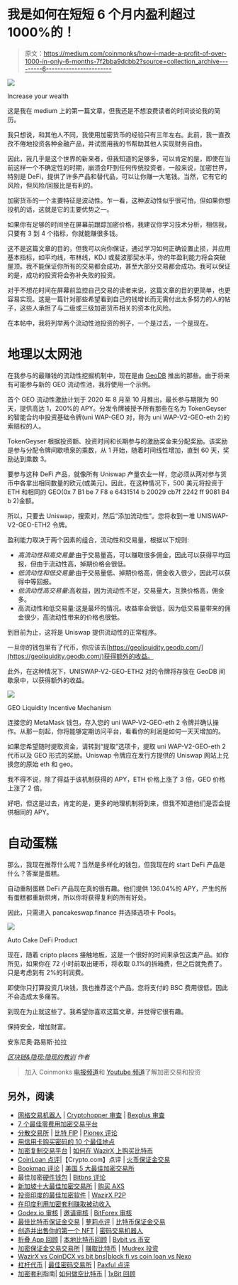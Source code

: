 # 我是如何在短短 6 个月内盈利超过 1000%的！

> 原文：<https://medium.com/coinmonks/how-i-made-a-profit-of-over-1000-in-only-6-months-7f2bba9dcbb2?source=collection_archive---------6----------------------->

![](img/75e1995384ca7ab3b94079bb0fe66699.png)

Increase your wealth

这是我在 medium 上的第一篇文章，但我还是不想浪费读者的时间谈论我的简历。

我只想说，和其他人不同，我使用加密货币的经验只有三年左右。此前，我一直孜孜不倦地投资各种金融产品，并试图用我的书帮助其他人实现财务自由。

因此，我几乎是这个世界的新来者，但我知道的足够多，可以肯定的是，即使在当前这样一个不确定性的时期，崩溃会吓到任何传统投资者，一般来说，加密世界，特别是 DeFi，提供了许多产品和替代品，可以让你赚一大笔钱。当然，它有它的风险，但风险/回报比是有利的。

加密货币的一个主要特征是波动性。乍一看，这种波动性似乎很可怕，但如果你想投机的话，这就是它的主要优势之一。

如果你有足够的时间坐在屏幕前跟踪加密价格，我建议你学习技术分析，相信我，只要有 3 到 4 个指标，你就能赚很多钱。

这不是这篇文章的目的，但我可以向你保证，通过学习如何正确设置止损，并应用基本指标，如平均线，布林线，KDJ 或斐波那契水平，你的年盈利能力将会突破屋顶。我不能保证你所有的交易都会成功，甚至大部分交易都会成功。我可以保证的是，成功的投资将会弥补失败的投资。

对于不想花时间在屏幕前监控自己交易的读者来说，这篇文章的目的更简单，也更容易实现。这是一篇针对那些希望看到自己的钱增长而无需付出太多努力的人的帖子，这些人承担了与二级或三级加密货币相关的资本化风险。

在本帖中，我将列举两个流动性池投资的例子，一个是过去，一个是现在。

# 地理以太网池

在我参与的最赚钱的流动性挖掘机制中，现在是由 [GeoDB](https://geyser.geodb.com/) 推出的那些。由于将来有可能参与新的 GEO 流动性池，我将使用一个示例。

首个 GEO 流动性激励计划于 2020 年 8 月至 10 月推出，最长参与期限为 90 天，提供高达 1，200%的 APY。分发令牌被授予所有那些在名为 TokenGeyser 的智能合约中投资基础令牌(uni WAP-GEO 对，称为 uni WAP-V2-GEO-eth 2)的索赔权的人。

TokenGeyser 根据投资额、投资时间和长期参与的激励奖金来分配奖励。该奖励是参与分配令牌间歇喷泉的乘数，从 1 开始，随着时间线性增加，直到 60 天，奖励达到乘数 3。

要参与这种 DeFi 产品，就像所有 Uniswap 产量农业一样，您必须从两对参与货币中各拿出相同数量的欧元(或美元)。因此，在这种情况下，500 美元将投资于 ETH 和相同的 GEO(0x 7 B1 be 7 F8 e 6431514 b 20029 cb7f 2242 ff 9081 B4 b 2)金额。

所以，只要去 Uniswap，搜索对，然后“添加流动性”。您将收到一堆 UNISWAP-V2-GEO-ETH2 令牌。

盈利能力取决于两个因素的组合，流动性和交易量，根据以下规则:

*   *高流动性和高交易量*:由于交易量高，可以赚取很多佣金，因此可以获得平均回报，但由于流动性高，掉期价格会很低。
*   *低流动性和低交易量*:由于交易量低、掉期价格高，佣金收入很少，因此可以获得中等回报。
*   *低流动性高交易量*:高收益，因为流动性不足，交易量大，互换价格高，佣金多。
*   高流动性和低交易量:这是最坏的情况。收益率会很低，因为低交易量带来的佣金很少，高流动性带来的价格也很低。

到目前为止，这将是 Uniswap 提供流动性的正常程序。

一旦你的钱包里有了代币，你应该去[https://geoliquidity.geodb.com/](https://geoliquidity.geodb.com/)获得额外的收益。

此外，在这种情况下，UNISWAP-V2-GEO-ETH2 对的令牌将存放在 GeoDB 间歇泉中，以获得额外的收益。

![](img/4a2875be50dc998a56f188c768172fb9.png)

GEO Liquidity Incentive Mechanism

连接您的 MetaMask 钱包，存入您的 uni WAP-V2-GEO-eth 2 令牌并确认操作。从那一刻起，你将能够定期访问平台，看看你的利润是如何一天天增加的。

如果您希望随时提取资金，请转到“提取”选项卡，提取 uni WAP-V2-GEO-eth 2 代币以及 GEO 形式的奖励。Uniswap 令牌应在发行方提供的 Uniswap 网站上兑换您的原始 eth 和 geo。

我不得不说，除了得益于该机制获得的 APY，ETH 价格上涨了 3 倍，GEO 价格上涨了 2 倍。

好吧，但这是过去，肯定的是，更多的地理机制将到来，但我不知道他们是否会提供相同的 APY。

# 自动蛋糕

那么，我现在推荐什么呢？当然是多样化的钱包，但我现在的 start DeFi 产品是什么？答案是蛋糕。

自动重制蛋糕 DeFi 产品现在真的很有趣。他们提供 136.04%的 APY，产生的所有蛋糕都重新烘烤，所以你将获得复利的所有好处。

因此，只需进入 pancakeswap.finance 并选择选项卡 Pools。

![](img/da502bfe9f11d7d47383f196afff64d0.png)

Auto Cake DeFi Product

现在，随着 cripto places 接触地板，这是一个很好的时间来承包这类产品。如你所见，如果你在 72 小时前取出硬币，将收取 0.1%的拆箱费，但之后就免费了。只是考虑到有 2%的利润费。

即使你只打算投资几块钱，我也推荐这个产品。您将支付的 BSC 费用很低，因此不会造成太多痛苦。

到现在为止就这些了。我希望你喜欢这篇文章，并觉得它很有趣。

保持安全，增加财富。

安东尼奥·路易斯·拉拉

[*区块链&隐现:隐现的教训*](https://www.amazon.com/BLOCKCHAIN-CRYPTOCURRENCIES-Lessons-crypto-convert-ebook/dp/B08VZ4S1QN/ref=sr_1_1?dchild=1&keywords=antonio+luis+lara&qid=1621859793&sr=8-1) *作者*

> 加入 Coinmonks [电报频道](https://t.me/coincodecap)和 [Youtube 频道](https://www.youtube.com/c/coinmonks/videos)了解加密交易和投资

## 另外，阅读

*   [网格交易机器人](https://blog.coincodecap.com/grid-trading) | [Cryptohopper 审查](/coinmonks/cryptohopper-review-a388ff5bae88) | [Bexplus 审查](https://blog.coincodecap.com/bexplus-review)
*   [7 个最佳零费用加密交易平台](https://blog.coincodecap.com/zero-fee-crypto-exchanges)
*   [分散交易所](https://blog.coincodecap.com/what-are-decentralized-exchanges) | [比特 FIP](https://blog.coincodecap.com/bitbns-fip) | [Pionex 评论](https://blog.coincodecap.com/pionex-review-exchange-with-crypto-trading-bot)
*   [用信用卡购买密码的 10 个最佳地点](https://blog.coincodecap.com/buy-crypto-with-credit-card)
*   [加密复制交易平台](/coinmonks/top-10-crypto-copy-trading-platforms-for-beginners-d0c37c7d698c) | [如何在 WazirX 上购买比特币](/coinmonks/buy-bitcoin-on-wazirx-2d12b7989af1)
*   [CoinLoan 点评](https://blog.coincodecap.com/coinloan-review)|【Crypto.com】点评 | [火币保证金交易](/coinmonks/huobi-margin-trading-b3b06cdc1519)
*   [Bookmap 评论](https://blog.coincodecap.com/bookmap-review-2021-best-trading-software) | [美国 5 大最佳加密交易所](https://blog.coincodecap.com/crypto-exchange-usa)
*   最佳加密[硬件钱包](/coinmonks/hardware-wallets-dfa1211730c6) | [Bitbns 评论](/coinmonks/bitbns-review-38256a07e161)
*   [新加坡十大最佳加密交易所](https://blog.coincodecap.com/crypto-exchange-in-singapore) | [购买 AXS](https://blog.coincodecap.com/buy-axs-token)
*   [投资印度的最佳加密软件](https://blog.coincodecap.com/best-crypto-to-invest-in-india-in-2021) | [WazirX P2P](https://blog.coincodecap.com/wazirx-p2p)
*   [在印度利用加密套利赚取被动收入](https://blog.coincodecap.com/crypto-arbitrage-in-india)
*   [Godex.io 审核](/coinmonks/godex-io-review-7366086519fb) | [邀请审核](/coinmonks/invity-review-70f3030c0502) | [BitForex 审核](https://blog.coincodecap.com/bitforex-review)
*   [最佳比特币保证金交易](/coinmonks/bitcoin-margin-trading-exchange-bcbfcbf7b8e3) | [萝莉点评](/coinmonks/lolli-review-e6ddc7895ad8) | [比特币保证金交易](https://blog.coincodecap.com/bityard-margin-trading)
*   [创造并出售你的第一个 NFT](https://blog.coincodecap.com/create-nft) | [密码交易机器人](https://blog.coincodecap.com/best-crypto-trading-bots)
*   [折叠 App 回顾](https://blog.coincodecap.com/fold-app-review) | [本地比特币回顾](/coinmonks/localbitcoins-review-6cc001c6ed56) | [Bybit vs 币安](https://blog.coincodecap.com/bybit-binance-moonxbt)
*   [加密保证金交易交易所](/coinmonks/crypto-margin-trading-exchanges-428b1f7ad108) | [赚取比特币](/coinmonks/earn-bitcoin-6e8bd3c592d9) | [Mudrex 投资](https://blog.coincodecap.com/mudrex-invest-review-the-best-way-to-invest-in-crypto)
*   [WazirX vs CoinDCX vs bit bns](/coinmonks/wazirx-vs-coindcx-vs-bitbns-149f4f19a2f1)|[block fi vs coin loan vs Nexo](/coinmonks/blockfi-vs-coinloan-vs-nexo-cb624635230d)
*   [杠杆代币](/coinmonks/leveraged-token-3f5257808b22) | [最佳密码交易所](/coinmonks/crypto-exchange-dd2f9d6f3769) | [Paxful 点评](/coinmonks/paxful-review-4daf2354ab70)
*   [加密套利](/coinmonks/crypto-arbitrage-guide-how-to-make-money-as-a-beginner-62bfe5c868f6)指南| [如何做空比特币](/coinmonks/how-to-short-bitcoin-568a2d0b4ae5) | [1xBit 回顾](https://blog.coincodecap.com/1xbit-review)